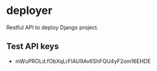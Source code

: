 # deployer
Restful API to deploy Django project.

## Test API keys
- mWuPROLd.fObXqLrFlAU9Av6ShFQU4yF2om16EHDE